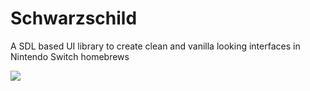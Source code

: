 # Schwarzschild
A SDL based UI library to create clean and vanilla looking interfaces in Nintendo Switch homebrews

![](https://i.imgur.com/OxsUw4d.png)
